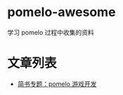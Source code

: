 # pomelo-awesome
学习 pomelo 过程中收集的资料

# 文章列表
+ [简书专题：pomelo 游戏开发](http://www.jianshu.com/c/f42580039b45)


